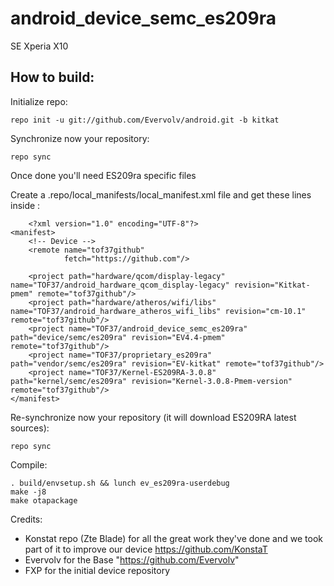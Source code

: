 android_device_semc_es209ra
===========================

SE Xperia X10

How to build:
-------------

Initialize repo:

    repo init -u git://github.com/Evervolv/android.git -b kitkat


Synchronize now your repository:

    repo sync

Once done you'll need ES209ra specific files

Create a .repo/local_manifests/local_manifest.xml file and get these lines inside :

		<?xml version="1.0" encoding="UTF-8"?>
	<manifest>
    	<!-- Device -->
    	<remote name="tof37github"
            	fetch="https://github.com"/>

    	<project path="hardware/qcom/display-legacy" name="TOF37/android_hardware_qcom_display-legacy" revision="Kitkat-pmem" remote="tof37github"/>
    	<project path="hardware/atheros/wifi/libs" name="TOF37/android_hardware_atheros_wifi_libs" revision="cm-10.1" remote="tof37github"/>
    	<project name="TOF37/android_device_semc_es209ra" path="device/semc/es209ra" revision="EV4.4-pmem" remote="tof37github"/>
    	<project name="TOF37/proprietary_es209ra" path="vendor/semc/es209ra" revision="EV-kitkat" remote="tof37github"/>
    	<project name="TOF37/Kernel-ES209RA-3.0.8" path="kernel/semc/es209ra" revision="Kernel-3.0.8-Pmem-version" remote="tof37github"/>
	</manifest>

Re-synchronize now your repository (it will download ES209RA latest sources):

    repo sync

Compile:

    . build/envsetup.sh && lunch ev_es209ra-userdebug
    make -j8
    make otapackage

Credits:

* Konstat repo (Zte Blade) for all the great work they've done and we took part of it to improve our device https://github.com/KonstaT
* Evervolv for the Base "https://github.com/Evervolv"
* FXP for the initial device repository
